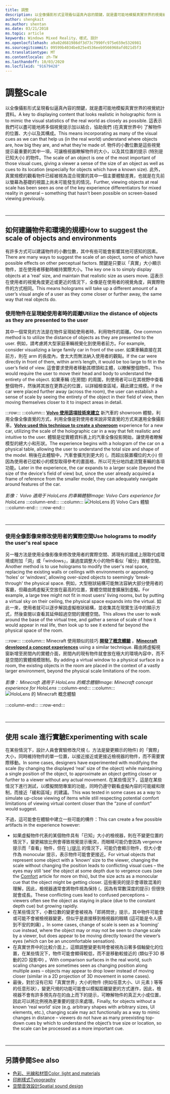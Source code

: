 ```yaml
---
title: 調整
description: 以全像攝影形式呈現看似逼真內容的關鍵，就是盡可能地模擬真實世界的視覺統計資料。
author: shengkait
ms.author: shentan
ms.date: 03/21/2018
ms.topic: article
keywords: Windows Mixed Reality、樣式、設計
ms.openlocfilehash: a9a02d681986df3d73c7990fc975e659e5326981
ms.sourcegitcommit: 09599b4034be825e4536eeb9566968afd021d5f3
ms.translationtype: MT
ms.contentlocale: zh-TW
ms.lasthandoff: 10/03/2020
ms.locfileid: "91679428"
---
```

# <a name="scale"></a><span data-ttu-id="3c78f-104">調整</span><span class="sxs-lookup"><span data-stu-id="3c78f-104">Scale</span></span>

<span data-ttu-id="3c78f-105">以全像攝影形式呈現看似逼真內容的關鍵，就是盡可能地模擬真實世界的視覺統計資料。</span><span class="sxs-lookup"><span data-stu-id="3c78f-105">A key to displaying content that looks realistic in holographic form is to mimic the visual statistics of the real world as closely as possible.</span></span> <span data-ttu-id="3c78f-106">這表示我們可以盡可能地將多個視覺提示加以結合，協助我們 (在真實世界中) 了解物件的位置、大小以及其構成。</span><span class="sxs-lookup"><span data-stu-id="3c78f-106">This means incorporating as many of the visual cues as we can that help us (in the real world) understand where objects are, how big they are, and what they’re made of.</span></span> <span data-ttu-id="3c78f-107">物件的小數位數是這些視覺提示最重要的其中一項，可讓檢視器瞭解物件的大小，以及其位置的提示 (特別是已知大小) 的物件。</span><span class="sxs-lookup"><span data-stu-id="3c78f-107">The scale of an object is one of the most important of those visual cues, giving a viewer a sense of the size of an object as well as cues to its location (especially for objects which have a known size).</span></span> <span data-ttu-id="3c78f-108">此外，真實規模的觀看物件已經被視為混合現實的其中一個主要體驗差異，也就是在先前以螢幕為基礎的視圖上尚未可能發生的情況。</span><span class="sxs-lookup"><span data-stu-id="3c78f-108">Further, viewing objects at real scale has been seen as one of the key experience differentiators for mixed reality in general – something that hasn’t been possible on screen-based viewing previously.</span></span>

<br>

---

## <a name="how-to-suggest-the-scale-of-objects-and-environments"></a><span data-ttu-id="3c78f-109">如何建議物件和環境的規模</span><span class="sxs-lookup"><span data-stu-id="3c78f-109">How to suggest the scale of objects and environments</span></span>

<span data-ttu-id="3c78f-110">有許多方式可以建議物件的小數位數，其中有些可能會影響其他可感知的因素。</span><span class="sxs-lookup"><span data-stu-id="3c78f-110">There are many ways to suggest the scale of an object, some of which have possible effects on other perceptual factors.</span></span> <span data-ttu-id="3c78f-111">關鍵是只要以「真實」大小顯示物件，並在使用者移動時維持實際大小。</span><span class="sxs-lookup"><span data-stu-id="3c78f-111">The key one is to simply display objects at a ‘real’ size, and maintain that realistic size as users move.</span></span> <span data-ttu-id="3c78f-112">這表示在使用者的視覺角度更近或更近的情況下，全像是在使用者的視覺角度，與實際物件的方式相同。</span><span class="sxs-lookup"><span data-stu-id="3c78f-112">This means holograms will take up a different amount of a user’s visual angle of a user as they come closer or further away, the same way that real objects do.</span></span>

### <a name="utilize-the-distance-of-objects-as-they-are-presented-to-the-user"></a><span data-ttu-id="3c78f-113">使用物件在呈現給使用者時的距離</span><span class="sxs-lookup"><span data-stu-id="3c78f-113">Utilize the distance of objects as they are presented to the user</span></span>

<span data-ttu-id="3c78f-114">其中一個常見的方法是在物件呈現給使用者時，利用物件的距離。</span><span class="sxs-lookup"><span data-stu-id="3c78f-114">One common method is to utilize the distance of objects as they are presented to the user.</span></span> <span data-ttu-id="3c78f-115">例如，請考慮將大型家庭車輛視覺化到使用者前方。</span><span class="sxs-lookup"><span data-stu-id="3c78f-115">For example, consider visualizing a large family car in front of the user.</span></span> <span data-ttu-id="3c78f-116">如果車輛直接在其前方，則在 arm 的長度內，會太大而無法納入使用者的觀點。</span><span class="sxs-lookup"><span data-stu-id="3c78f-116">If the car were directly in front of them, within arm’s length, it would be too large to fit in the user’s field of view.</span></span> <span data-ttu-id="3c78f-117">這會要求使用者移動其標頭和主體，以瞭解整個物件。</span><span class="sxs-lookup"><span data-stu-id="3c78f-117">This would require the user to move their head and body to understand the entirety of the object.</span></span> <span data-ttu-id="3c78f-118">如果車輛 (在房間) 的周圍，則使用者可以在其視野中查看整個物件，然後將其放在更靠近的位置，以詳細檢查區域，藉此建立規模。</span><span class="sxs-lookup"><span data-stu-id="3c78f-118">If the car were placed further away (across the room), the user can establish a sense of scale by seeing the entirety of the object in their field of view, then moving themselves closer to it to inspect areas in detail.</span></span>

:::row:::
    :::column:::
        <span data-ttu-id="3c78f-119">**[Volvo 使用這項技術來建立](https://www.youtube.com/watch?v=DilzwF90vec)** 新汽車的 showroom 體驗，利用全像全像直覺的方式，利用全像是對使用者來說非常直覺的方式來運用全像攝影車。</span><span class="sxs-lookup"><span data-stu-id="3c78f-119">**[Volvo used this technique to create a showroom](https://www.youtube.com/watch?v=DilzwF90vec)** experience for a new car, utilizing the scale of the holographic car in a way that felt realistic and intuitive to the user.</span></span> <span data-ttu-id="3c78f-120">體驗是從實體資料表上的汽車全像投影開始，讓使用者瞭解模型的總大小和形狀。</span><span class="sxs-lookup"><span data-stu-id="3c78f-120">The experience begins with a hologram of the car on a physical table, allowing the user to understand the total size and shape of the model.</span></span> <span data-ttu-id="3c78f-121">稍後在此體驗中，汽車會擴充到更大的 (，而超出裝置欄位的大小) 但因為使用者已從較小的模型取得參考的畫面格，所以可充分地四處流覽車輛的各項功能。</span><span class="sxs-lookup"><span data-stu-id="3c78f-121">Later in the experience, the car expands to a larger scale (beyond the size of the device's field of view) but, since the user already acquired a frame of reference from the smaller model, they can adequately navigate around features of the car.</span></span><br>
        <br>
        <span data-ttu-id="3c78f-122">*影像： Volvo 適用于 HoloLens 的車輛體驗*</span><span class="sxs-lookup"><span data-stu-id="3c78f-122">*Image: Volvo Cars experience for HoloLens*</span></span>
    :::column-end:::
        :::column:::
       ![HoloLens 的 Volvo Cars 體驗](images/volvo-cars-microsoft-hololens-experience01-640px.jpg)<br>
    :::column-end:::
:::row-end:::


<br>

---

### <a name="use-holograms-to-modify-the-users-real-space"></a><span data-ttu-id="3c78f-124">使用全像影像來修改使用者的實際空間</span><span class="sxs-lookup"><span data-stu-id="3c78f-124">Use holograms to modify the user's real space</span></span>

<span data-ttu-id="3c78f-125">另一種方法是使用全像影像來修改使用者的實際空間、將現有的牆或上限取代成環境或附加「洞」或「windows」，讓過度調整大小的物件看似「細分」實體空間。</span><span class="sxs-lookup"><span data-stu-id="3c78f-125">Another method is to use holograms to modify the user's real space, replacing the existing walls or ceilings with environments or appending ‘holes’ or ‘windows’, allowing over-sized objects to seemingly 'break-through' the physical space.</span></span> <span data-ttu-id="3c78f-126">例如，大型樹狀結構可能無法容納大部分使用者的客廳，但藉由將虛擬天空放在最高的位置，實體空間就會擴展到虛擬。</span><span class="sxs-lookup"><span data-stu-id="3c78f-126">For example, a large tree might not fit in most users’ living rooms, but by putting a virtual sky on their ceiling, the physical space expands into the virtual.</span></span> <span data-ttu-id="3c78f-127">如此一來，使用者就可以逐步解說虛擬樹狀結構，並收集其在現實生活中的顯示方式，然後查閱以查看其延伸超過空間的實體空間。</span><span class="sxs-lookup"><span data-stu-id="3c78f-127">This allows the user to walk around the base of the virtual tree, and gather a sense of scale of how it would appear in real life, then look up to see it extend far beyond the physical space of the room.</span></span>

:::row:::
    :::column:::
        <span data-ttu-id="3c78f-128">Minecraft 使用類似的技巧 **[開發了概念體驗](https://minecraft.net/)** 。</span><span class="sxs-lookup"><span data-stu-id="3c78f-128">**[Minecraft developed a concept experiences](https://minecraft.net/)** using a similar technique.</span></span> <span data-ttu-id="3c78f-129">藉由將虛擬視窗新增至房間內的實體介面，房間內的現有物件就會放在極大的環境內容中，而不是空間的實體規模限制。</span><span class="sxs-lookup"><span data-stu-id="3c78f-129">By adding a virtual window to a physical surface in a room, the existing objects in the room are placed in the context of a vastly larger environment, beyond the physical scale limitations of the room.</span></span><br>
        <br>
        <span data-ttu-id="3c78f-130">*影像： Minecraft 適用于 HoloLens 的概念體驗*</span><span class="sxs-lookup"><span data-stu-id="3c78f-130">*Image: Minecraft concept experience for HoloLens*</span></span>
    :::column-end:::
        :::column:::
       ![HoloLens 的 Minecraft 概念體驗](images/800px-minecraftwindow-640px.jpg)<br><br>
    :::column-end:::
:::row-end:::


<br>

---


## <a name="experimenting-with-scale"></a><span data-ttu-id="3c78f-132">使用 scale 進行實驗</span><span class="sxs-lookup"><span data-stu-id="3c78f-132">Experimenting with scale</span></span>

<span data-ttu-id="3c78f-133">在某些情況下，設計人員會實驗修改尺規 (，方法是變更顯示的物件) 的「實際」大小，同時維持物件的單一位置，以接近接近或更接近檢視器的物件，而不需要實際移動。</span><span class="sxs-lookup"><span data-stu-id="3c78f-133">In some cases, designers have experimented with modifying the scale (by changing the displayed ‘real’ size of the object) while maintaining a single position of the object, to approximate an object getting closer or further to a viewer without any actual movement.</span></span> <span data-ttu-id="3c78f-134">在某些情況下，這是在某些情況下進行測試，以模擬關閉專案的功能，同時仍遵守觀看虛擬內容的可能緩和限制，而接近「緩和區域」的建議。</span><span class="sxs-lookup"><span data-stu-id="3c78f-134">This was tested in some cases as a way to simulate up-close viewing of items while still respecting potential comfort limitations of viewing virtual content closer than the “zone of comfort” would suggest.</span></span>

<span data-ttu-id="3c78f-135">不過，這可能會在體驗中建立一些可能的構件：</span><span class="sxs-lookup"><span data-stu-id="3c78f-135">This can create a few possible artifacts in the experience however:</span></span>
* <span data-ttu-id="3c78f-136">如果虛擬物件代表的某個物件具有「已知」大小的檢視器，則在不變更位置的情況下，變更縮放比例會導致視覺提示衝突，而眼睛可能仍會因為 vergence 提示而「查看」物件，但在 [)  (提示](comfort.md) 的情況下，可能仍會顯示物件，但大小會作為 monocular 提示，表示物件可能會更接近。</span><span class="sxs-lookup"><span data-stu-id="3c78f-136">For virtual objects that represent some object with a ‘known’ size to the viewer, changing the scale without changing the position leads to conflicting visual cues – the eyes may still ‘see’ the object at some depth due to vergence cues (see the [Comfort](comfort.md) article for more on this), but the size acts as a monocular cue that the object might be getting closer.</span></span> <span data-ttu-id="3c78f-137">這些衝突的提示會導致混淆的理解，因此，檢視器通常會將物件視為保持 (，因為有常數深度的提示) 但很快就會成長。</span><span class="sxs-lookup"><span data-stu-id="3c78f-137">These conflicting cues lead to confused perceptions – viewers often see the object as staying in place (due to the constant depth cue) but growing rapidly.</span></span>
* <span data-ttu-id="3c78f-138">在某些情況下，小數位數的變更會被視為「即將問世」提示，其中物件可能會或可能不會被檢視器變更，但似乎是直接移到檢視器的眼睛 (這可能是令人感到不安的刺痛) 。</span><span class="sxs-lookup"><span data-stu-id="3c78f-138">In some cases, change of scale is seen as a ‘looming’ cue instead, where the object may or may not be seen to change scale by a viewer, but does appear to be moving directly toward the viewer’s eyes (which can be an uncomfortable sensation).</span></span>
* <span data-ttu-id="3c78f-139">在真實世界中的比較介面上，這類調整變更有時會被視為沿著多個軸變化的位置，在某些情況下，物件可能會顯得較低，而不是移動較接近的 (類似于3D 移動的2D 投影中) 。</span><span class="sxs-lookup"><span data-stu-id="3c78f-139">With comparison surfaces in the real world, such scaling changes are sometimes seen as changing position along multiple axes – objects may appear to drop lower instead of moving closer (similar in a 2D projection of 3D movement in some cases).</span></span>
* <span data-ttu-id="3c78f-140">最後，對於沒有已知「真實世界」大小的物件 (例如任意大小、UI 元素 ) 等等的任意形狀），變更尺規的功能可能會以模擬距離變更的方式運作，因此，檢視器不會有許多預先存在的由上而下的提示，可瞭解物件的真正大小或位置，因此可以將比例視為更重要的提示來處理。</span><span class="sxs-lookup"><span data-stu-id="3c78f-140">Finally, for objects without a known ‘real world’ size (e.g. arbitrary shapes with arbitrary sizes, UI elements, etc.), changing scale may act functionally as a way to mimic changes in distance – viewers do not have as many preexisting top-down cues by which to understand the object’s true size or location, so the scale can be processed as a more important cue.</span></span>

<br>

---

## <a name="see-also"></a><span data-ttu-id="3c78f-141">另請參閱</span><span class="sxs-lookup"><span data-stu-id="3c78f-141">See also</span></span>
* [<span data-ttu-id="3c78f-142">色彩、光線和材質</span><span class="sxs-lookup"><span data-stu-id="3c78f-142">Color, light and materials</span></span>](../color,-light-and-materials.md)
* [<span data-ttu-id="3c78f-143">印刷樣式</span><span class="sxs-lookup"><span data-stu-id="3c78f-143">Typography</span></span>](typography.md)
* [<span data-ttu-id="3c78f-144">空間音效設計</span><span class="sxs-lookup"><span data-stu-id="3c78f-144">Spatial sound design</span></span>](spatial-sound-design.md)
